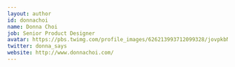 ```yaml
---
layout: author
id: donnachoi
name: Donna Choi
job: Senior Product Designer
avatar: https://pbs.twimg.com/profile_images/626213993712099328/jovpkbN1.png 
twitter: donna_says
website: http://www.donnachoi.com/
---
```

